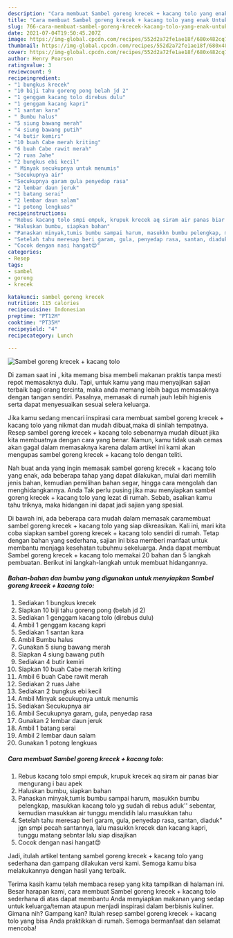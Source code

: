 ```yaml
---
description: "Cara membuat Sambel goreng krecek + kacang tolo yang enak Untuk Jualan"
title: "Cara membuat Sambel goreng krecek + kacang tolo yang enak Untuk Jualan"
slug: 766-cara-membuat-sambel-goreng-krecek-kacang-tolo-yang-enak-untuk-jualan
date: 2021-07-04T19:50:45.207Z
image: https://img-global.cpcdn.com/recipes/552d2a72fe1ae18f/680x482cq70/sambel-goreng-krecek-kacang-tolo-foto-resep-utama.jpg
thumbnail: https://img-global.cpcdn.com/recipes/552d2a72fe1ae18f/680x482cq70/sambel-goreng-krecek-kacang-tolo-foto-resep-utama.jpg
cover: https://img-global.cpcdn.com/recipes/552d2a72fe1ae18f/680x482cq70/sambel-goreng-krecek-kacang-tolo-foto-resep-utama.jpg
author: Henry Pearson
ratingvalue: 3
reviewcount: 9
recipeingredient:
- "1 bungkus krecek"
- "10 biji tahu goreng pong belah jd 2"
- "1 genggam kacang tolo direbus dulu"
- "1 genggam kacang kapri"
- "1 santan kara"
- " Bumbu halus"
- "5 siung bawang merah"
- "4 siung bawang putih"
- "4 butir kemiri"
- "10 buah Cabe merah kriting"
- "6 buah Cabe rawit merah"
- "2 ruas Jahe"
- "2 bungkus ebi kecil"
- " Minyak secukupnya untuk menumis"
- "Secukupnya air"
- "Secukupnya garam gula penyedap rasa"
- "2 lembar daun jeruk"
- "1 batang serai"
- "2 lembar daun salam"
- "1 potong lengkuas"
recipeinstructions:
- "Rebus kacang tolo smpi empuk, krupuk krecek aq siram air panas biar mengurang i bau apek"
- "Haluskan bumbu, siapkan bahan"
- "Panaskan minyak,tumis bumbu sampai harum, masukkn bumbu pelengkap, masukkan kacang tolo yg sudah di rebus aduk&#39;&#39; sebentar, kemudian masukkan air tunggu mendidih lalu masukkan tahu"
- "Setelah tahu meresap beri garam, gula, penyedap rasa, santan, diaduk&#34; jgn smpi pecah santannya, lalu masukkn krecek dan kacang kapri, tunggu matang sebntar lalu siap disajikan"
- "Cocok dengan nasi hangat😍"
categories:
- Resep
tags:
- sambel
- goreng
- krecek

katakunci: sambel goreng krecek 
nutrition: 115 calories
recipecuisine: Indonesian
preptime: "PT12M"
cooktime: "PT35M"
recipeyield: "4"
recipecategory: Lunch

---
```



![Sambel goreng krecek + kacang tolo](https://img-global.cpcdn.com/recipes/552d2a72fe1ae18f/680x482cq70/sambel-goreng-krecek-kacang-tolo-foto-resep-utama.jpg)

Di zaman  saat ini , kita memang bisa membeli makanan praktis tanpa mesti repot memasaknya dulu. Tapi, untuk kamu yang mau menyajikan sajian terbaik bagi orang tercinta, maka anda memang lebih bagus memasaknya dengan tangan sendiri. Pasalnya, memasak di rumah jauh lebih higienis serta dapat menyesuaikan sesuai selera keluarga.

Jika kamu sedang mencari inspirasi cara membuat sambel goreng krecek + kacang tolo yang nikmat dan mudah dibuat,maka di sinilah tempatnya. Resep sambel goreng krecek + kacang tolo  sebenarnya mudah dibuat jika kita membuatnya dengan cara yang benar. Namun, kamu tidak usah cemas akan gagal dalam memasaknya 
karena dalam artikel ini kami akan mengupas sambel goreng krecek + kacang tolo dengan teliti.  



Nah buat anda yang ingin memasak sambel goreng krecek + kacang tolo yang enak, ada beberapa tahap yang dapat dilakukan, mulai dari memilih jenis bahan, kemudian pemilihan bahan segar, hingga cara mengolah dan menghidangkannya. Anda Tak perlu pusing jika mau menyiapkan sambel goreng krecek + kacang tolo yang lezat di rumah. Sebab, asalkan kamu  tahu triknya, maka hidangan ini dapat jadi sajian yang spesial.

Di bawah ini, ada beberapa cara mudah dalam memasak caramembuat sambel goreng krecek + kacang tolo yang siap dikreasikan. Kali ini, mari kita coba siapkan sambel goreng krecek + kacang tolo sendiri di rumah. Tetap dengan bahan yang sederhana, sajian ini bisa memberi manfaat untuk membantu menjaga kesehatan tubuhmu sekeluarga. Anda dapat membuat Sambel goreng krecek + kacang tolo memakai 20 bahan dan 5 langkah pembuatan. Berikut ini langkah-langkah untuk membuat hidangannya.

<!--inarticleads1-->

##### Bahan-bahan dan bumbu yang digunakan untuk menyiapkan Sambel goreng krecek + kacang tolo:

1. Sediakan 1 bungkus krecek
1. Siapkan 10 biji tahu goreng pong (belah jd 2)
1. Sediakan 1 genggam kacang tolo (direbus dulu)
1. Ambil 1 genggam kacang kapri
1. Sediakan 1 santan kara
1. Ambil  Bumbu halus
1. Gunakan 5 siung bawang merah
1. Siapkan 4 siung bawang putih
1. Sediakan 4 butir kemiri
1. Siapkan 10 buah Cabe merah kriting
1. Ambil 6 buah Cabe rawit merah
1. Sediakan 2 ruas Jahe
1. Sediakan 2 bungkus ebi kecil
1. Ambil  Minyak secukupnya untuk menumis
1. Sediakan Secukupnya air
1. Ambil Secukupnya garam, gula, penyedap rasa
1. Gunakan 2 lembar daun jeruk
1. Ambil 1 batang serai
1. Ambil 2 lembar daun salam
1. Gunakan 1 potong lengkuas




<!--inarticleads2-->

##### Cara membuat Sambel goreng krecek + kacang tolo:

1. Rebus kacang tolo smpi empuk, krupuk krecek aq siram air panas biar mengurang i bau apek
1. Haluskan bumbu, siapkan bahan
1. Panaskan minyak,tumis bumbu sampai harum, masukkn bumbu pelengkap, masukkan kacang tolo yg sudah di rebus aduk&#39;&#39; sebentar, kemudian masukkan air tunggu mendidih lalu masukkan tahu
1. Setelah tahu meresap beri garam, gula, penyedap rasa, santan, diaduk&#34; jgn smpi pecah santannya, lalu masukkn krecek dan kacang kapri, tunggu matang sebntar lalu siap disajikan
1. Cocok dengan nasi hangat😍




Jadi, itulah artikel tentang  sambel goreng krecek + kacang tolo  yang sederhana dan gampang dilakukan versi kami. Semoga kamu bisa melakukannya dengan hasil yang terbaik. 

Terima kasih kamu telah membaca resep yang kita tampilkan di halaman ini. Besar harapan kami, cara membuat  Sambel goreng krecek + kacang tolo sederhana di atas dapat membantu Anda menyiapkan makanan yang sedap untuk keluarga/teman ataupun menjadi inspirasi dalam berbisnis kuliner. Gimana nih? Gampang kan? Itulah resep sambel goreng krecek + kacang tolo yang bisa Anda praktikkan di rumah. Semoga bermanfaat dan selamat mencoba!

